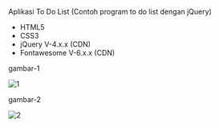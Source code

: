 Aplikasi To Do List (Contoh program to do list dengan jQuery)

- HTML5
- CSS3
- jQuery V-4.x.x (CDN)
- Fontawesome V-6.x.x (CDN)


gambar-1

![1](https://user-images.githubusercontent.com/56812760/84671969-30da1880-af52-11ea-9367-4a9d2c0f4333.png)

gambar-2

![2](https://user-images.githubusercontent.com/56812760/84672092-52d39b00-af52-11ea-9d09-b0922e4fb7cc.png)
